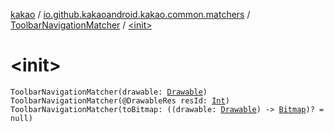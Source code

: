 [kakao](../../index.md) / [io.github.kakaoandroid.kakao.common.matchers](../index.md) / [ToolbarNavigationMatcher](index.md) / [&lt;init&gt;](./-init-.md)

# &lt;init&gt;

`ToolbarNavigationMatcher(drawable: `[`Drawable`](https://developer.android.com/reference/android/graphics/drawable/Drawable.html)`)`
`ToolbarNavigationMatcher(@DrawableRes resId: `[`Int`](https://kotlinlang.org/api/latest/jvm/stdlib/kotlin/-int/index.html)`)`
`ToolbarNavigationMatcher(toBitmap: ((drawable: `[`Drawable`](https://developer.android.com/reference/android/graphics/drawable/Drawable.html)`) -> `[`Bitmap`](https://developer.android.com/reference/android/graphics/Bitmap.html)`)? = null)`